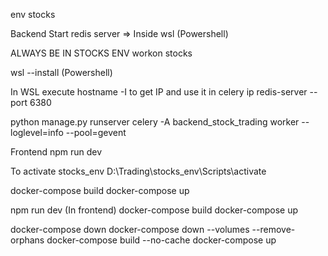 env stocks

Backend
Start redis server => Inside wsl (Powershell)

ALWAYS BE IN STOCKS ENV
workon stocks

wsl --install (Powershell)

In WSL execute hostname -I to get IP and use it in celery ip
redis-server --port 6380
<!-- daphne backend_stock_trading.asgi:application -->
python manage.py runserver
celery -A backend_stock_trading worker --loglevel=info --pool=gevent

Frontend
npm run dev

To activate stocks_env
D:\Trading\stocks_env\Scripts\activate  


<!-- EXECUTION Works-->
docker-compose build 
docker-compose up

<!--  -->


<!-- To Execute using docker and FE seperately if modifications has to be done in FE-->
npm run dev (In frontend)
docker-compose build
docker-compose up
<!--  -->

<!-- http://localhost:5173/ -->

<!-- If Docker is giving some issues -->
docker-compose down
docker-compose down --volumes --remove-orphans
docker-compose build --no-cache
docker-compose up
